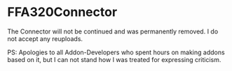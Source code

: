 # FFA320Connector
The Connector will not be continued and was permanently removed. I do not accept any reuploads.

PS: Apologies to all Addon-Developers who spent hours on making addons based on it, but I can not stand how I was treated for expressing criticism.
